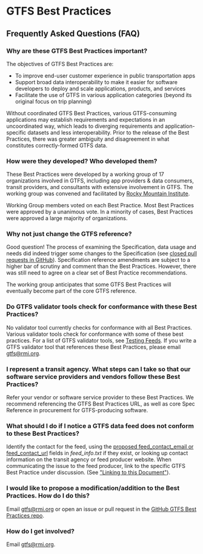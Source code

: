 # GTFS Best Practices

## Frequently Asked Questions (FAQ)

### Why are these GTFS Best Practices important?

The objectives of GTFS Best Practices are:

* To improve end-user customer experience in public transportation apps
* Support broad data interoperability to make it easier for software developers to deploy and scale applications, products, and services
* Facilitate the use of GTFS in various application categories (beyond its original focus on trip planning)

Without coordinated GTFS Best Practices, various GTFS-consuming applications may establish requirements and expectations in an uncoordinated way, which leads to diverging requirements and application-specific datasets and less interoperability. Prior to the release of the Best Practices, there was greater ambiguity and disagreement in what constitutes correctly-formed GTFS data.

### How were they developed? Who developed them?

These Best Practices were developed by a working group of 17 organizations involved in GTFS, including app providers & data consumers, transit providers, and consultants with extensive involvement in GTFS. The working group was convened and facilitated by [Rocky Mountain Institute](http://www.rmi.org/mobility).

Working Group members voted on each Best Practice. Most Best Practices were approved by a unanimous vote. In a minority of cases, Best Practices were approved a large majority of organizations.

### Why not just change the GTFS reference?

Good question! The process of examining the Specification, data usage and needs did indeed trigger some changes to the Specification (see [closed pull requests in GitHub](https://github.com/google/transit/pulls?q=is%3Apr+is%3Aclosed)). Specification reference amendments are subject to a higher bar of scrutiny and comment than the Best Practices. However, there was still need to agree on a clear set of Best Practice recommendations.

The working group anticipates that some GTFS Best Practices will eventually become part of the core GTFS reference.

### Do GTFS validator tools check for conformance with these Best Practices?

No validator tool currently checks for conformance with all Best Practices. Various validator tools check for conformance with some of these best practices. For a list of GTFS validator tools, see [Testing Feeds](http://gtfs.org/testing/). If you write a GTFS validator tool that references these Best Practices, please email [gtfs@rmi.org](mailto:gtfs@rmi.org).

### I represent a transit agency. What steps can I take so that our software service providers and vendors follow these Best Practices?

Refer your vendor or software service provider to these Best Practices. We recommend referencing the GTFS Best Practices URL, as well as core Spec Reference in procurement for GTFS-producing software.

### What should I do if I notice a GTFS data feed does not conform to these Best Practices?

Identify the contact for the feed, using the [proposed feed\_contact\_email or feed\_contact\_url](https://github.com/google/transit/pull/31/files) fields in *feed_info.txt* if they exist, or looking up contact information on the transit agency or feed producer website. When communicating the issue to the feed producer, link to the specific GTFS Best Practice under discussion. (See ["Linking to this Document"](http://gtfs.org/best-practices/#linking-to-this-document)).

### I would like to propose a modification/addition to the Best Practices. How do I do this?

Email [gtfs@rmi.org](mailto:gtfs@rmi.org) or open an issue or pull request in the [GitHub GTFS Best Practices repo](https://github.com/rocky-mountain-institute/gtfs-best-practices).

### How do I get involved?

Email [gtfs@rmi.org](mailto:gtfs@rmi.org).